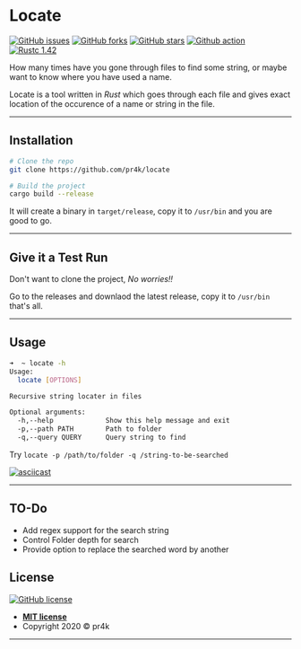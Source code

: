 # Locate

[![GitHub issues](https://img.shields.io/github/issues/pr4k/locate)](https://github.com/pr4k/locate/issues)
[![GitHub forks](https://img.shields.io/github/forks/pr4k/locate)](https://github.com/pr4k/locate/network)
[![GitHub stars](https://img.shields.io/github/stars/pr4k/locate)](https://github.com/pr4k/locate/stargazers)
[![Github action](https://github.com/pr4k/locate/workflows/Publish/badge.svg)](https://github.com/pr4k/locate/workflows/Publish/badge.svg)
[![Rustc 1.42](https://img.shields.io/badge/rustc-1.42-red.svg)](https://img.shields.io/badge/rustc-1.42-red.svg)

How many times have you gone through files to find some string, or maybe want to know where you have used a name.

Locate is a tool written in *Rust* which goes through each file and gives exact location of the occurence of a name or string in the file.

---

## Installation 

``` bash
# Clone the repo
git clone https://github.com/pr4k/locate

# Build the project
cargo build --release

```
It will create a binary in `target/release`, copy it to `/usr/bin` and you are good to go.

---

## Give it a Test Run

Don't want to clone the project, *No worries!!* 

Go to the releases and downlaod the latest release, copy it to `/usr/bin` that's all.

---

## Usage

```bash
➜  ~ locate -h                       
Usage:
  locate [OPTIONS]

Recursive string locater in files

Optional arguments:
  -h,--help             Show this help message and exit
  -p,--path PATH        Path to folder
  -q,--query QUERY      Query string to find
```
Try `locate -p /path/to/folder -q /string-to-be-searched`


[![asciicast](https://asciinema.org/a/9uBSxwooJEGBLNZvoaW5zPPhF.svg)](https://asciinema.org/a/9uBSxwooJEGBLNZvoaW5zPPhF)

---

## TO-Do

- Add regex support for the search string
- Control Folder depth for search
- Provide option to replace the searched word by another
  
## License
[![GitHub license](https://img.shields.io/github/license/pr4k/locate)](https://github.com/pr4k/locate)

- **[MIT license](http://opensource.org/licenses/mit-license.php)**
- Copyright 2020 © pr4k
---